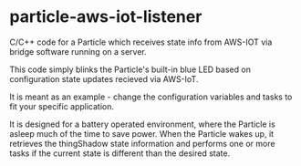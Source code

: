 # particle-aws-iot-listener
C/C++ code for a Particle which receives state info from AWS-IOT via bridge software running on a server.

This code simply blinks the Particle's built-in blue LED based on configuration state updates recieved via AWS-IoT.

It is meant as an example - change the configuration variables and tasks to fit your specific application.

It is designed for a battery operated environment, where the Particle is asleep much of the time to save power. When the Particle wakes up, it retrieves the thingShadow state information and performs one or more tasks if the current state is different than the desired state.

